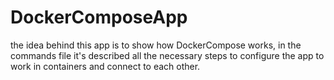 # DockerComposeApp

the idea behind this app is to show how DockerCompose works, in the commands file it's described all the necessary steps to configure the app to work in containers and connect to each other.
